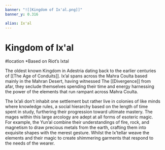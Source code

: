 ```yaml
---
banner: "![[Kingdom of Ix'al.png]]"
banner_y: 0.316

alias: Ix'al
---
```

# Kingdom of Ix'al
#location 
*Based on Riot’s Ixtal

The oldest known Kingdom in Adestria dating back to the earlier centuries of [[The Age of Conduits]]. Ix’al spans across the Mahra Coulta based mainly in the Mahran Desert, having witnessed The [[Divergence]] from afar, they seclude themselves spending their time and energy harnessing the power of the elements that run rampant across Mahra Coulta.



The Ix’ali don’t inhabit one settlement but rather live in colonies of like minds where knowledge rules, a social hierarchy based on the length of time spent in study, furthering their progression toward ultimate mastery. The mages within this large arcology are adept at all forms of esoteric magic. For example, the Yun’al combine their understandings of fire, rock, and magnetism to draw precious metals from the earth, crafting them into exquisite shapes with the merest gesture. Whilst the Ix’tellar weave the elements and their magic to create shimmering garments that respond to the needs of the wearer.

